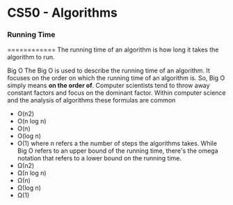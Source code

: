 # CS50 - Algorithms

### Running Time
============
The running time of an algorithm is how long it takes the algorithm to run.

Big O
The Big O is used to describe the running time of an algorithm. It focuses on the order on which the running time of an algorithm is. 
So, Big O simply means **on the order of**. 
Computer scientists tend to throw away constant factors and focus on the dominant factor. 
Within computer science and the analysis of algorithms these formulas are common
* O(n2)
* O(n log n)
* O(n)
* O(log n)
* O(1) 
where n refers a the number of steps the algorithms takes. While Big O refers to an upper bound of the running time, there's the omega notation that refers to a lower bound on the running time.
* Ω(n2)
* Ω(n log n)
* Ω(n)
* Ω(log n)
* Ω(1)

